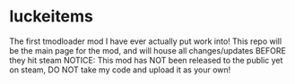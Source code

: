 # luckeitems
The first tmodloader mod I have ever actually put work into! This repo will be the main page for the mod, and will house all changes/updates BEFORE they hit steam
NOTICE: This mod has NOT been released to the public yet on steam, DO NOT take my code and upload it as your own!
